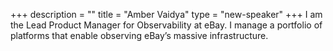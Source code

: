 +++
description = ""
title = "Amber Vaidya"
type = "new-speaker"
+++
I am the Lead Product Manager for Observability at eBay. I manage a portfolio of platforms that enable observing eBay’s massive infrastructure.